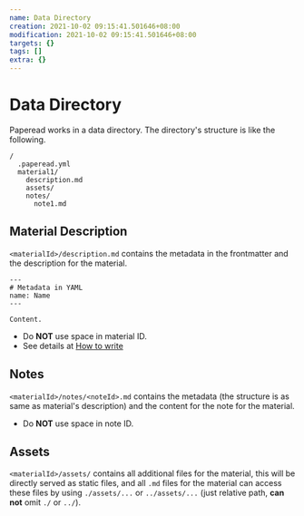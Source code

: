```yaml
---
name: Data Directory
creation: 2021-10-02 09:15:41.501646+08:00
modification: 2021-10-02 09:15:41.501646+08:00
targets: {}
tags: []
extra: {}
---
```


# Data Directory

Paperead works in a data directory. The directory's structure is like the following.

```
/
  .paperead.yml
  material1/
    description.md
    assets/
    notes/
      note1.md
```

## Material Description

`<materialId>/description.md` contains the metadata in the frontmatter and the description for the material.

```
---
# Metadata in YAML
name: Name
---

Content.
```

- Do **NOT** use space in material ID.
- See details at [How to write](/writing)

## Notes

`<materialId>/notes/<noteId>.md` contains the metadata (the structure is as same as material's description) and the content for the note for the material.

- Do **NOT** use space in note ID.

## Assets

`<materialId>/assets/` contains all additional files for the material, this will be directly served as static files,
and all `.md` files for the material can access these files by using `./assets/...` or `../assets/...` (just relative path, **can not** omit `./` or `../`).
